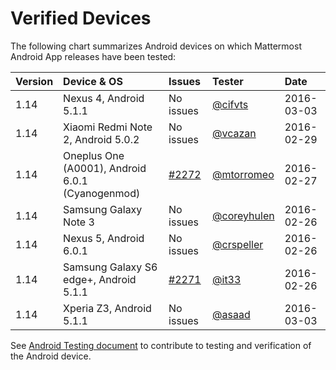 # Verified Devices

The following chart summarizes Android devices on which Mattermost Android App releases have been tested:

| Version | Device & OS | Issues | Tester | Date |
|:--- |:--- |:--- |:--- |:--- |
| 1.14 | Nexus 4, Android 5.1.1 | No issues | [@cifvts](https://github.com/cifvts) | 2016-03-03 |
| 1.14 | Xiaomi Redmi Note 2, Android 5.0.2 | No issues | [@vcazan](https://github.com/vcazan)  | 2016-02-29 |
| 1.14 | Oneplus One (A0001), Android 6.0.1 (Cyanogenmod) | [#2272](https://github.com/mattermost/platform/issues/2272) | [@mtorromeo](https://github.com/mtorromeo) | 2016-02-27 |
| 1.14 | Samsung Galaxy Note 3   | No issues  | [@coreyhulen](https://github.com/coreyhulen) | 2016-02-26 |
| 1.14 | Nexus 5, Android 6.0.1    | No issues  | [@crspeller](https://github.com/crspeller) | 2016-02-26 |
| 1.14 | Samsung Galaxy S6 edge+, Android 5.1.1 | [#2271](https://github.com/mattermost/platform/issues/2271) | [@it33](https://github.com/it33) | 2016-02-26 |
| 1.14 | Xperia Z3, Android 5.1.1   | No issues  | [@asaad](https://github.com/asaadmahmoodspin) | 2016-03-03 |

See [Android Testing document](TESTING.md) to contribute to testing and verification of the Android device.
